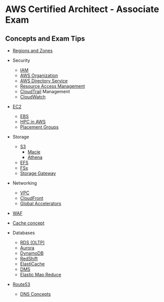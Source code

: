# AWS Certified Architect - Associate Exam

## Concepts and Exam Tips
* [Regions and Zones](regions/readme.md)
* Security
  * [IAM](iam/readme.md)
  * [AWS Organization](aws-organization/readme.md) 
  * [AWS Directory Service](./directory-service/readme.md)
  * [Resource Access Management](./ram/readme.md)
  * [CloudTrail](./cloudtrail/readme.md)
Management
  * [CloudWatch](./cloudwatch/readme.md)

* [EC2](ec2/readme.md)
  * [EBS](./ebs/readme.md)
  * [HPC in AWS](./hpc-in-aws/readme.md)
  * [Placement Groups](./placement-group/readme.md)
* Storage
  * [S3](s3/readme.md)
    * [Macie](./aws-macie/readme.md)
    * [Athena](./aws-athena/readme.md)
  * [EFS](efs/readme.md)
  * [FSx](fsx/readme.md)
  * [Storage Gateway](storage-gateway/readme.md)
* Networking
  * [VPC](./vpc/readme.md)
  * [CloudFront](cloud-front/readme.md)
  * [Global Accelerators](./global-accelerators/readme.md)
* [WAF](./waf/readme.md)
* [Cache concept](./caching/readme.md)
* Databases
  * [RDS (OLTP)](./rds/readme.md)
  * [Aurora](./aurora/readme.md)
  * [DynamoDB](./dynamodb/readme.md)
  * [RedShift](./redshift/readme.md)
  * [ElastiCache](./elasticache/readme.md) 
  * [DMS](./dms/readme.md)
  * [Elastic Map Reduce](./emr/readme.md)
* [Route53](./route53/readme.md)
  * [DNS Concepts](./dns/readme.md)